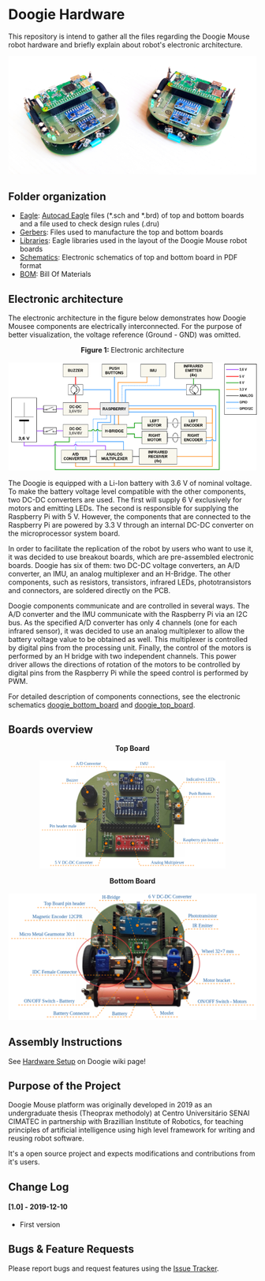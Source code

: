 # Doogie Hardware
This repository is intend to gather all the files regarding the Doogie Mouse robot hardware and briefly explain about robot's electronic architecture.

![Doogie Photos](Images/doogies.jpg)

## Folder organization
- [Eagle]\: [Autocad Eagle] files (*.sch and *.brd) of top and bottom boards and a file used to check design rules (.dru)
- [Gerbers]\: Files used to manufacture the top and bottom boards
- [Libraries]\: Eagle libraries used in the layout of the Doogie Mouse robot boards
- [Schematics]\: Electronic schematics of top and bottom board in PDF format
- [BOM]\: Bill Of Materials

## Electronic architecture
The electronic architecture in the figure below demonstrates how Doogie Mousee components are electrically interconnected. For the purpose of better visualization, the voltage reference (Ground - GND) was omitted.

<p align="center">
<b>Figure 1: </b>Electronic architecture 
<br>
<br>
<img src="Images/electronic_architecture.png" alt="Electronic architecture" title="Electronic architecture">
</p>

The Doogie is equipped with a Li-Ion battery with 3.6 V of nominal voltage. To make the battery voltage level compatible with the other components, two DC-DC converters are used. The first will supply 6 V exclusively for motors and emitting LEDs. The second is responsible for supplying the Raspberry Pi with 5 V. However, the components that are connected to the Raspberry Pi are powered by 3.3 V through an internal DC-DC converter on the microprocessor system board.

In order to facilitate the replication of the robot by users who want to use it, it was decided to use breakout boards, which are pre-assembled electronic boards. Doogie has six of them: two DC-DC voltage converters, an A/D converter, an IMU, an analog multiplexer and an H-Bridge. The other components, such as resistors, transistors, infrared LEDs, phototransistors and connectors, are soldered directly on the PCB.

Doogie components communicate and are controlled in several ways. The A/D converter and the IMU communicate with the Raspberry Pi via an I2C bus. As the specified A/D converter has only 4 channels (one for each infrared sensor), it was decided to use an analog multiplexer to allow the battery voltage value to be obtained as well. This multiplexer is controlled by digital pins from the processing unit. Finally, the control of the motors is performed by an H bridge with two independent channels. This power driver allows the directions of rotation of the motors to be controlled by digital pins from the Raspberry Pi while the speed control is performed by PWM.

For detailed description of components connections, see the electronic schematics [doogie_bottom_board](Schematics/doogie_bottom_board.pdf) and [doogie_top_board](Schematics/doogie_top_board.pdf).

## Boards overview
<p align="center">
<b>Top Board</b>
<br>
<br>
<img src="Images/top_board_elements_EN.png" alt="Top Board Components" title="Top Board Components" width=75%>
</p>

<p align="center">
<b>Bottom Board</b>
<br>
<br>
<img src="Images/bottom_board_elements_EN.png" alt="Bottom Board Components" title="Bottom Board Components">
</p>

## Assembly Instructions
See [Hardware Setup] on Doogie wiki page!

## Purpose of the Project

Doogie Mouse platform was originally developed in 2019 as an undergraduate thesis (Theoprax methodoly) at Centro Universitário SENAI CIMATEC in partnership with Brazillian Institute of Robotics, for teaching principles of artificial intelligence using high level framework for writing and reusing robot software.

It's a open source project and expects modifications and contributions from it's users. 

## Change Log
#### [1.0] - 2019-12-10
- First version

## Bugs & Feature Requests
Please report bugs and request features using the [Issue Tracker](https://github.com/Brazilian-Institute-of-Robotics/doogie_hardware/issues).

[Eagle]: https://github.com/Brazilian-Institute-of-Robotics/doogie_hardware/tree/master/Eagle
[Autocad Eagle]: https://www.autodesk.com/products/eagle/overview?geoNavigationPreferredSite=US
[Gerbers]: https://github.com/Brazilian-Institute-of-Robotics/doogie_hardware/tree/master/Gerbers
[Libraries]: https://github.com/Brazilian-Institute-of-Robotics/doogie_hardware/tree/master/Libraries
[Schematics]: https://github.com/Brazilian-Institute-of-Robotics/doogie_hardware/tree/master/Schematics
[BOM]: https://github.com/Brazilian-Institute-of-Robotics/doogie_hardware/tree/master/BOM
[Hardware Setup]: https://github.com/Brazilian-Institute-of-Robotics/doogie/wiki/Hardware-Setup

